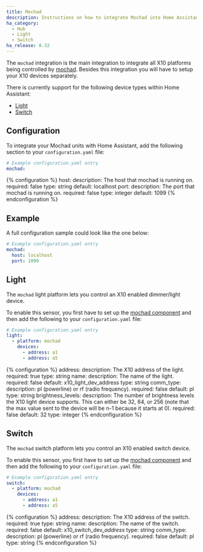 ```yaml
---
title: Mochad
description: Instructions on how to integrate Mochad into Home Assistant.
ha_category:
  - Hub
  - Light
  - Switch
ha_release: 0.32
---
```


The `mochad` integration is the main integration to integrate all X10 platforms being controlled by [mochad](https://sourceforge.net/projects/mochad/). Besides this integration you will have to setup your X10 devices separately.

There is currently support for the following device types within Home Assistant:

- [Light](#light)
- [Switch](#switch)

## Configuration

To integrate your Mochad units with Home Assistant, add the following section to your `configuration.yaml` file:

```yaml
# Example configuration.yaml entry
mochad:
```

{% configuration %}
host:
  description: The host that mochad is running on.
  required: false
  type: string
  default: localhost
port:
  description: The port that mochad is running on.
  required: false
  type: integer
  default: 1099
{% endconfiguration %}

## Example

A full configuration sample could look like the one below:

```yaml
# Example configuration.yaml entry
mochad:
  host: localhost
  port: 1099
```

## Light

The `mochad` light platform lets you control an X10 enabled dimmer/light device.

To enable this sensor, you first have to set up the [mochad component](#configuration) and then add the following to your `configuration.yaml` file:

```yaml
# Example configuration.yaml entry
light:
  - platform: mochad
    devices:
      - address: a1
      - address: a5
```

{% configuration %}
address:
  description: The X10 address of the light.
  required: true
  type: string
name:
  description: The name of the light.
  required: false
  default: x10_light_dev_address
  type: string
comm_type:
  description: pl (powerline) or rf (radio frequency).
  required: false
  default: pl
  type: string
brightness_levels:
  description: The number of brightness levels the X10 light device supports. This can either be 32, 64, or 256 (note that the max value sent to the device will be n-1 because it starts at 0).
  required: false
  default: 32
  type: integer
{% endconfiguration %}

## Switch

The `mochad` switch platform lets you control an X10 enabled switch device.

To enable this sensor, you first have to set up the [mochad component](#configuration) and then add the following to your `configuration.yaml` file:

```yaml
# Example configuration.yaml entry
switch:
  - platform: mochad
    devices:
      - address: a1
      - address: a5
```

{% configuration %}
address:
  description: The X10 address of the switch.
  required: true
  type: string
name:
  description: The name of the switch.
  required: false
  default: x10_switch_dev_*address*
  type: string
comm_type:
  description: pl (powerline) or rf (radio frequency).
  required: false
  default: pl
  type: string
{% endconfiguration %}
